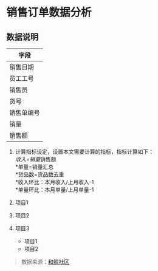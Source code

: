 # 销售订单数据分析


## 数据说明


字段 | 
|----|
销售日期 | 
员工工号 | 
销售员 | 
货号 |
销售单编号 | 
销量 | 
销售额| 

1. 计算指标设定，设置本文需要计算的指标，指标计算如下：  
 *收入=销量*销售额  
 *单量=销量汇总  
 *货品数=货品数去重  
 *收入环比：本月收入/上月收入-1  
 *单量环比：本月单量/上月单量-1  

1. 项目1  
2. 项目2  
3. 项目3  
   * 项目1 
   * 项目2 

>数据来源：[和鲸社区](https://www.heywhale.com/mw/dataset/66cc846d59e7fdcef3ea1239/file)
